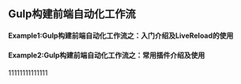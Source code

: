 ## Gulp构建前端自动化工作流

#### Example1:Gulp构建前端自动化工作流之：入门介绍及LiveReload的使用
#### Example2:Gulp构建前端自动化工作流之：常用插件介绍及使用
11111111111111